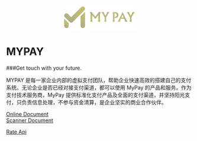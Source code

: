 <p align="center"><img src="mypay_logo.png" width="40%"></p>

# MYPAY
###Get touch with your future.

MYPAY 是每一家企业内部的虚拟支付团队，帮助企业快速高效的搭建自己的支付系统。无论企业是否已经对接支付渠道，都可以使用 MyPay 的产品和服务。作为支付技术服务商，MyPay 提供标准化支付产品及全面的支付渠道，并坚持阳光支付，只负责信息处理，不参与资金清算，是企业坚实的商业合作伙伴。

<a href="payment/Online.zip">Online Document</a> <br/>
<a href="payment/Scaner.zip">Scanner Document</a> <br/>

<a href="payment/rate.md">Rate Api</a> <br/>

